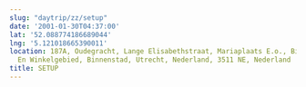 ```yaml
---
slug: "daytrip/zz/setup"
date: '2001-01-30T04:37:00'
lat: '52.088774186689044'
lng: '5.121018665390011'
location: 187A, Oudegracht, Lange Elisabethstraat, Mariaplaats E.o., Binnenstad City-
  En Winkelgebied, Binnenstad, Utrecht, Nederland, 3511 NE, Nederland
title: SETUP
---
```



